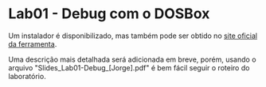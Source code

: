 # Lab01 - Debug com o DOSBox

Um instalador é disponibilizado, mas também pode ser obtido no [site oficial da ferramenta](https://www.dosbox.com/download.php?main=1).

Uma descrição mais detalhada será adicionada em breve, porém, usando o arquivo "Slides_Lab01-Debug_[Jorge].pdf" é bem fácil seguir o roteiro do laboratório.